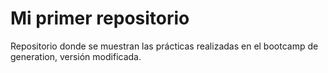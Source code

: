 # Mi primer repositorio

Repositorio donde se muestran las prácticas 
realizadas en el bootcamp de generation, versión modificada.  

